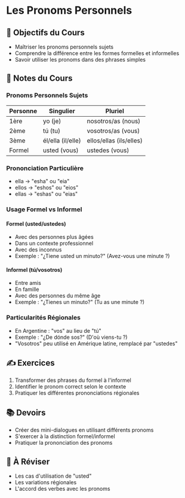 # Les Pronoms Personnels

## 🎯 Objectifs du Cours
- Maîtriser les pronoms personnels sujets
- Comprendre la différence entre les formes formelles et informelles
- Savoir utiliser les pronoms dans des phrases simples

## 📝 Notes du Cours

### Pronoms Personnels Sujets
| Personne | Singulier | Pluriel |
|----------|-----------|----------|
| 1ère | yo (je) | nosotros/as (nous) |
| 2ème | tú (tu) | vosotros/as (vous) |
| 3ème | él/ella (il/elle) | ellos/ellas (ils/elles) |
| Formel | usted (vous) | ustedes (vous) |

### Prononciation Particulière
- ella → "esha" ou "eia"
- ellos → "eshos" ou "eios"
- ellas → "eshas" ou "eias"

### Usage Formel vs Informel
#### Formel (usted/ustedes)
- Avec des personnes plus âgées
- Dans un contexte professionnel
- Avec des inconnus
- Exemple : "¿Tiene usted un minuto?" (Avez-vous une minute ?)

#### Informel (tú/vosotros)
- Entre amis
- En famille
- Avec des personnes du même âge
- Exemple : "¿Tienes un minuto?" (Tu as une minute ?)

### Particularités Régionales
- En Argentine : "vos" au lieu de "tú"
- Exemple : "¿De dónde sos?" (D'où viens-tu ?)
- "Vosotros" peu utilisé en Amérique latine, remplacé par "ustedes"

## ✍️ Exercices
1. Transformer des phrases du formel à l'informel
2. Identifier le pronom correct selon le contexte
3. Pratiquer les différentes prononciations régionales

## 📚 Devoirs
- Créer des mini-dialogues en utilisant différents pronoms
- S'exercer à la distinction formel/informel
- Pratiquer la prononciation des pronoms

## 🔄 À Réviser
- Les cas d'utilisation de "usted"
- Les variations régionales
- L'accord des verbes avec les pronoms
